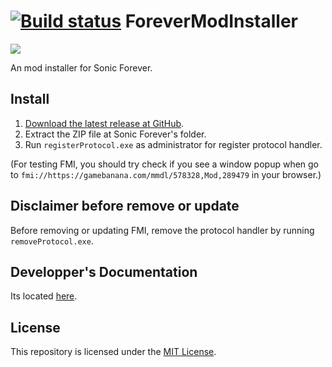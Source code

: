# [![Build status](https://ci.appveyor.com/api/projects/status/0fcjqx5gk7a46ost?svg=true)](https://ci.appveyor.com/project/Stylix58/forevermodinstaller) ForeverModInstaller
<a href="https://gamebanana.com/tools/7129"><img src="https://gamebanana.com/tools/embeddables/7129?type=large"/></a>

An mod installer for Sonic Forever.
## Install
1. [Download the latest release at GitHub](https://github.com/Stylix58/ForeverModInstaller/releases/latest).
2. Extract the ZIP file at Sonic Forever's folder.
3. Run `registerProtocol.exe` as administrator for register protocol handler.

(For testing FMI, you should try check if you see a window popup when go to `fmi://https://gamebanana.com/mmdl/578328,Mod,289479` in your browser.)

## Disclaimer before remove or update
Before removing or updating FMI, remove the protocol handler by running `removeProtocol.exe`.

## Developper's Documentation
Its located [here](DEVDOC.md).

## License
This repository is licensed under the [MIT License](LICENSE).
